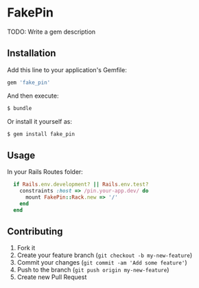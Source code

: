 # FakePin

TODO: Write a gem description

## Installation

Add this line to your application's Gemfile:

```ruby
gem 'fake_pin'
```

And then execute:

```bash
$ bundle
```

Or install it yourself as:

```bash
$ gem install fake_pin
```

## Usage

In your Rails Routes folder:

```ruby
  if Rails.env.development? || Rails.env.test?
    constraints :host => /pin.your-app.dev/ do
      mount FakePin::Rack.new => '/'
    end
  end
```

## Contributing

1. Fork it
2. Create your feature branch (`git checkout -b my-new-feature`)
3. Commit your changes (`git commit -am 'Add some feature'`)
4. Push to the branch (`git push origin my-new-feature`)
5. Create new Pull Request
